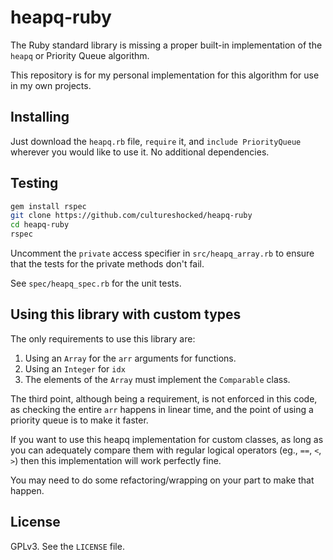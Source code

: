 # heapq-ruby

The Ruby standard library is missing a proper built-in implementation of the `heapq` or Priority Queue algorithm.

This repository is for my personal implementation for this algorithm for use in my own projects.

## Installing

Just download the `heapq.rb` file, `require` it, and `include PriorityQueue` wherever you would like to use it. No additional dependencies.

## Testing

```bash
gem install rspec
git clone https://github.com/cultureshocked/heapq-ruby
cd heapq-ruby
rspec

```

Uncomment the `private` access specifier in `src/heapq_array.rb` to ensure that the tests for the private methods don't fail.

See `spec/heapq_spec.rb` for the unit tests.

## Using this library with custom types

The only requirements to use this library are:
1. Using an `Array` for the `arr` arguments for functions.
2. Using an `Integer` for `idx`
3. The elements of the `Array` must implement the `Comparable` class.

The third point, although being a requirement, is not enforced in this code, as checking the entire `arr` happens in linear time, and the point of using a priority queue is to make it faster.

If you want to use this heapq implementation for custom classes, as long as you can adequately compare them with regular logical operators (eg., `==`, `<`, `>`) then this implementation will work perfectly fine.

You may need to do some refactoring/wrapping on your part to make that happen.

## License

GPLv3. See the `LICENSE` file.
